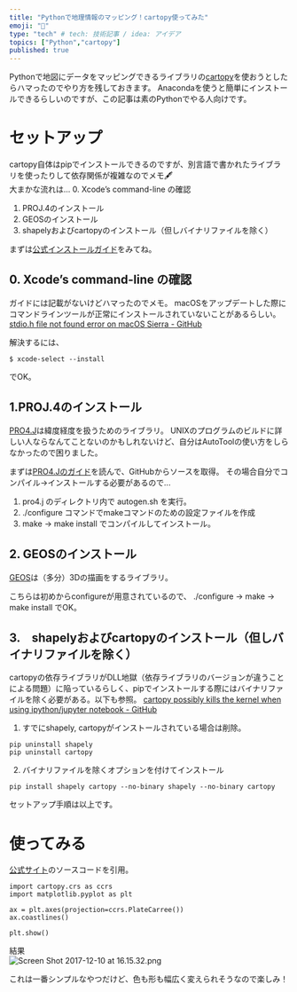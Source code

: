 ```yaml
---
title: "Pythonで地理情報のマッピング！cartopy使ってみた"
emoji: "🔖"
type: "tech" # tech: 技術記事 / idea: アイデア
topics: ["Python","cartopy"]
published: true
---
```

Pythonで地図にデータをマッピングできるライブラリの[cartopy](http://scitools.org.uk/cartopy/docs/v0.15/index.html)を使おうとしたらハマったのでやり方を残しておきます。
Anacondaを使うと簡単にインストールできるらしいのですが、この記事は素のPythonでやる人向けです。

# セットアップ
cartopy自体はpipでインストールできるのですが、別言語で書かれたライブラリを使ったりして依存関係が複雑なのでメモ🖋  
大まかな流れは...
0. Xcode’s command-line の確認
1. PROJ.4のインストール
2. GEOSのインストール
3. shapelyおよびcartopyのインストール（但しバイナリファイルを除く）

まずは[公式インストールガイド](http://scitools.org.uk/cartopy/docs/latest/installing.html#installing)をみてね。

## 0. Xcode’s command-line の確認
ガイドには記載がないけどハマったのでメモ。
macOSをアップデートした際にコマンドラインツールが正常にインストールされていないことがあるらしい。
[stdio.h file not found error on macOS Sierra - GitHub](https://github.com/frida/frida/issues/338)

解決するには、
```
$ xcode-select --install
```
でOK。

## 1.PROJ.4のインストール
[PRO4.J](http://proj4.org/)は緯度経度を扱うためのライブラリ。
UNIXのプログラムのビルドに詳しい人ならなんてことないのかもしれないけど、自分はAutoToolの使い方をしらなかったので困りました。

まずは[PRO4.Jのガイド](https://github.com/OSGeo/proj.4)を読んで、GitHubからソースを取得。
その場合自分でコンパイル→インストールする必要があるので...

1. pro4.j のディレクトリ内で autogen.sh を実行。
2. ./configure コマンドでmakeコマンドのための設定ファイルを作成
3. make → make install でコンパイルしてインストール。

## 2. GEOSのインストール
[GEOS](https://trac.osgeo.org/geos/)は（多分）3Dの描画をするライブラリ。

こちらは初めからconfigureが用意されているので、
./configure → make → make install でOK。

## 3.　shapelyおよびcartopyのインストール（但しバイナリファイルを除く）
cartopyの依存ライブラリがDLL地獄（依存ライブラリのバージョンが違うことによる問題）に陥っているらしく、pipでインストールする際にはバイナリファイルを除く必要がある。以下も参照。
[cartopy possibly kills the kernel when using ipython/jupyter notebook - GitHub](https://github.com/SciTools/cartopy/issues/738)

1. すでにshapely, cartopyがインストールされている場合は削除。  
```
pip uninstall shapely
pip uninstall cartopy
```
2. バイナリファイルを除くオプションを付けてインストール  
```
pip install shapely cartopy --no-binary shapely --no-binary cartopy  
```
セットアップ手順は以上です。

# 使ってみる
[公式サイト](http://scitools.org.uk/cartopy/docs/v0.15/matplotlib/intro.html)のソースコードを引用。

```
import cartopy.crs as ccrs
import matplotlib.pyplot as plt

ax = plt.axes(projection=ccrs.PlateCarree())
ax.coastlines()

plt.show()
```
結果  
![Screen Shot 2017-12-10 at 16.15.32.png](https://qiita-image-store.s3.amazonaws.com/0/96286/76fd287c-5f7d-1839-f38c-457ab922dcdd.png)

これは一番シンプルなやつだけど、色も形も幅広く変えられそうなので楽しみ！

